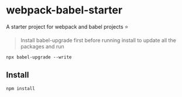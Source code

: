 # webpack-babel-starter
A starter project for webpack and babel projects :star:

> Install babel-upgrade first before running install to update all the packages and run
```
npx babel-upgrade --write
```
## Install 
```
npm install
```

## 
